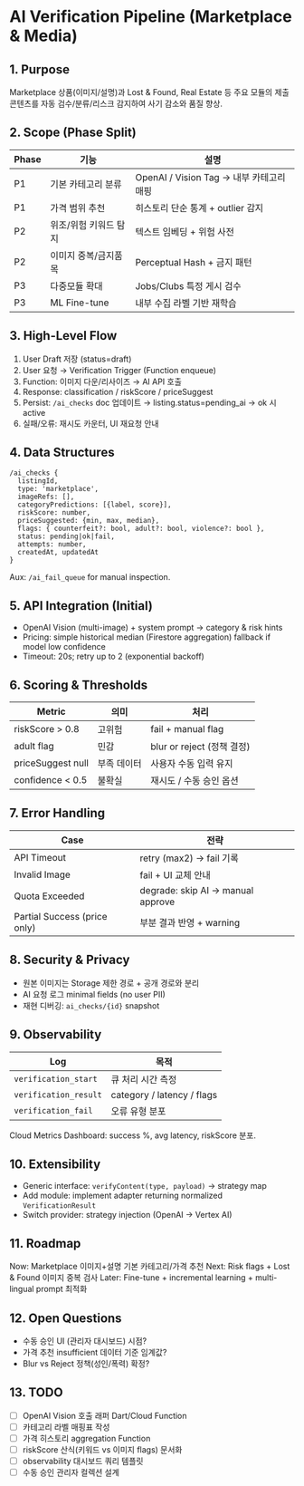 # AI Verification Pipeline (Marketplace & Media)

## 1. Purpose
Marketplace 상품(이미지/설명)과 Lost & Found, Real Estate 등 주요 모듈의 제출 콘텐츠를 자동 검수/분류/리스크 감지하여 사기 감소와 품질 향상.

## 2. Scope (Phase Split)
Phase | 기능 | 설명
------|------|----
P1 | 기본 카테고리 분류 | OpenAI / Vision Tag → 내부 카테고리 매핑
P1 | 가격 범위 추천 | 히스토리 단순 통계 + outlier 감지
P2 | 위조/위험 키워드 탐지 | 텍스트 임베딩 + 위험 사전
P2 | 이미지 중복/금지품목 | Perceptual Hash + 금지 패턴
P3 | 다중모듈 확대 | Jobs/Clubs 특정 게시 검수
P3 | ML Fine-tune | 내부 수집 라벨 기반 재학습

## 3. High-Level Flow
1. User Draft 저장 (status=draft)
2. User 요청 → Verification Trigger (Function enqueue)
3. Function: 이미지 다운/리사이즈 → AI API 호출
4. Response: classification / riskScore / priceSuggest
5. Persist: `/ai_checks` doc 업데이트 → listing.status=pending_ai → ok 시 active
6. 실패/오류: 재시도 카운터, UI 재요청 안내

## 4. Data Structures
```
/ai_checks {
  listingId,
  type: 'marketplace',
  imageRefs: [],
  categoryPredictions: [{label, score}],
  riskScore: number,
  priceSuggested: {min, max, median},
  flags: { counterfeit?: bool, adult?: bool, violence?: bool },
  status: pending|ok|fail,
  attempts: number,
  createdAt, updatedAt
}
```
Aux: `/ai_fail_queue` for manual inspection.

## 5. API Integration (Initial)
- OpenAI Vision (multi-image) + system prompt → category & risk hints
- Pricing: simple historical median (Firestore aggregation) fallback if model low confidence
- Timeout: 20s; retry up to 2 (exponential backoff)

## 6. Scoring & Thresholds
Metric | 의미 | 처리
------|------|----
riskScore > 0.8 | 고위험 | fail + manual flag
adult flag | 민감 | blur or reject (정책 결정)
priceSuggest null | 부족 데이터 | 사용자 수동 입력 유지
confidence < 0.5 | 불확실 | 재시도 / 수동 승인 옵션

## 7. Error Handling
Case | 전략
-----|-----
API Timeout | retry (max2) → fail 기록
Invalid Image | fail + UI 교체 안내
Quota Exceeded | degrade: skip AI → manual approve
Partial Success (price only) | 부분 결과 반영 + warning

## 8. Security & Privacy
- 원본 이미지는 Storage 제한 경로 + 공개 경로와 분리
- AI 요청 로그 minimal fields (no user PII)
- 재현 디버깅: `ai_checks/{id}` snapshot

## 9. Observability
Log | 목적
----|----
`verification_start` | 큐 처리 시간 측정
`verification_result` | category / latency / flags
`verification_fail` | 오류 유형 분포

Cloud Metrics Dashboard: success %, avg latency, riskScore 분포.

## 10. Extensibility
- Generic interface: `verifyContent(type, payload)` → strategy map
- Add module: implement adapter returning normalized `VerificationResult`
- Switch provider: strategy injection (OpenAI -> Vertex AI)

## 11. Roadmap
Now: Marketplace 이미지+설명 기본 카테고리/가격 추천
Next: Risk flags + Lost & Found 이미지 중복 검사
Later: Fine-tune + incremental learning + multi-lingual prompt 최적화

## 12. Open Questions
- 수동 승인 UI (관리자 대시보드) 시점?
- 가격 추천 insufficient 데이터 기준 임계값?
- Blur vs Reject 정책(성인/폭력) 확정?

## 13. TODO
- [ ] OpenAI Vision 호출 래퍼 Dart/Cloud Function
- [ ] 카테고리 라벨 매핑표 작성
- [ ] 가격 히스토리 aggregation Function
- [ ] riskScore 산식(키워드 vs 이미지 flags) 문서화
- [ ] observability 대시보드 쿼리 템플릿
- [ ] 수동 승인 관리자 컬렉션 설계
